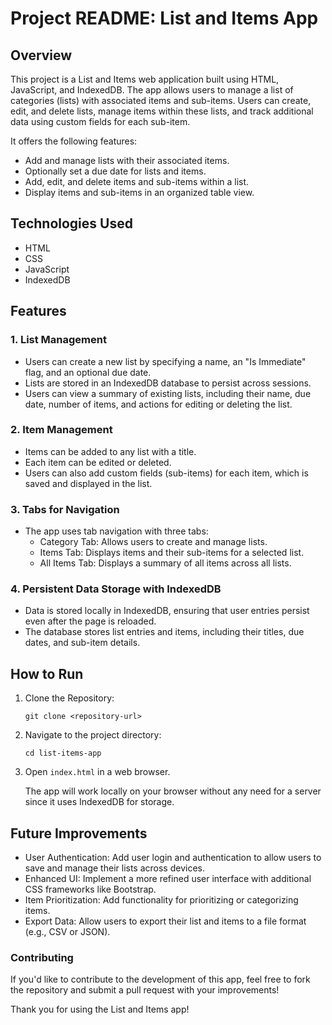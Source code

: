 # Project README: List and Items App

## Overview

This project is a List and Items web application built using HTML, JavaScript, and IndexedDB. The app allows users to manage a list of categories (lists) with associated items and sub-items. Users can create, edit, and delete lists, manage items within these lists, and track additional data using custom fields for each sub-item.

It offers the following features:
- Add and manage lists with their associated items.
- Optionally set a due date for lists and items.
- Add, edit, and delete items and sub-items within a list.
- Display items and sub-items in an organized table view.

## Technologies Used
- HTML
- CSS
- JavaScript
- IndexedDB
## Features

### 1. List Management
   - Users can create a new list by specifying a name, an "Is Immediate" flag, and an optional due date.
   - Lists are stored in an IndexedDB database to persist across sessions.
   - Users can view a summary of existing lists, including their name, due date, number of items, and actions for editing or deleting the list.

### 2. Item Management
   - Items can be added to any list with a title.
   - Each item can be edited or deleted.
   - Users can also add custom fields (sub-items) for each item, which is saved and displayed in the list.

### 3. Tabs for Navigation
   - The app uses tab navigation with three tabs: 
     - Category Tab: Allows users to create and manage lists.
     - Items Tab: Displays items and their sub-items for a selected list.
     - All Items Tab: Displays a summary of all items across all lists.

### 4. Persistent Data Storage with IndexedDB
   - Data is stored locally in IndexedDB, ensuring that user entries persist even after the page is reloaded.
   - The database stores list entries and items, including their titles, due dates, and sub-item details.

## How to Run

1. Clone the Repository:
   ```
   git clone <repository-url>
   ```

2. Navigate to the project directory:
   ```
   cd list-items-app
   ```

3. Open `index.html` in a web browser.

   The app will work locally on your browser without any need for a server since it uses IndexedDB for storage.

## Future Improvements
- User Authentication: Add user login and authentication to allow users to save and manage their lists across devices.
- Enhanced UI: Implement a more refined user interface with additional CSS frameworks like Bootstrap.
- Item Prioritization: Add functionality for prioritizing or categorizing items.
- Export Data: Allow users to export their list and items to a file format (e.g., CSV or JSON).


### Contributing

If you'd like to contribute to the development of this app, feel free to fork the repository and submit a pull request with your improvements!

Thank you for using the List and Items app!
